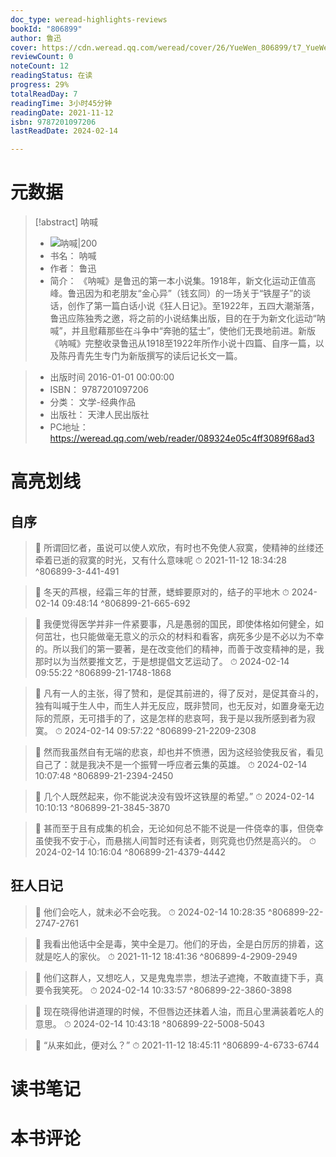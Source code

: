 ```yaml
---
doc_type: weread-highlights-reviews
bookId: "806899"
author: 鲁迅
cover: https://cdn.weread.qq.com/weread/cover/26/YueWen_806899/t7_YueWen_806899.jpg
reviewCount: 0
noteCount: 12
readingStatus: 在读
progress: 29%
totalReadDay: 7
readingTime: 3小时45分钟
readingDate: 2021-11-12
isbn: 9787201097206
lastReadDate: 2024-02-14

---
```

# 元数据
> [!abstract] 呐喊
> - ![ 呐喊|200](https://cdn.weread.qq.com/weread/cover/26/YueWen_806899/t7_YueWen_806899.jpg)
> - 书名： 呐喊
> - 作者： 鲁迅
> - 简介：     《呐喊》是鲁迅的第一本小说集。1918年，新文化运动正值高峰。鲁迅因为和老朋友“金心异”（钱玄同）的一场关于“铁屋子”的谈话，创作了第一篇白话小说《狂人日记》。至1922年，五四大潮渐落，鲁迅应陈独秀之邀，将之前的小说结集出版，目的在于为新文化运动“呐喊”，并且慰藉那些在斗争中“奔驰的猛士”，使他们无畏地前进。新版《呐喊》完整收录鲁迅从1918至1922年所作小说十四篇、自序一篇，以及陈丹青先生专门为新版撰写的读后记长文一篇。

> - 出版时间 2016-01-01 00:00:00
> - ISBN： 9787201097206
> - 分类： 文学-经典作品
> - 出版社： 天津人民出版社
> - PC地址：https://weread.qq.com/web/reader/089324e05c4ff3089f68ad3

# 高亮划线

## 自序

> 📌 所谓回忆者，虽说可以使人欢欣，有时也不免使人寂寞，使精神的丝缕还牵着已逝的寂寞的时光，又有什么意味呢 
> ⏱ 2021-11-12 18:34:28 ^806899-3-441-491

> 📌 冬天的芦根，经霜三年的甘蔗，蟋蟀要原对的，结子的平地木 
> ⏱ 2024-02-14 09:48:14 ^806899-21-665-692

> 📌 我便觉得医学并非一件紧要事，凡是愚弱的国民，即使体格如何健全，如何茁壮，也只能做毫无意义的示众的材料和看客，病死多少是不必以为不幸的。所以我们的第一要著，是在改变他们的精神，而善于改变精神的是，我那时以为当然要推文艺，于是想提倡文艺运动了。 
> ⏱ 2024-02-14 09:55:22 ^806899-21-1748-1868

> 📌 凡有一人的主张，得了赞和，是促其前进的，得了反对，是促其奋斗的，独有叫喊于生人中，而生人并无反应，既非赞同，也无反对，如置身毫无边际的荒原，无可措手的了，这是怎样的悲哀呵，我于是以我所感到者为寂寞。 
> ⏱ 2024-02-14 09:57:22 ^806899-21-2209-2308

> 📌 然而我虽然自有无端的悲哀，却也并不愤懑，因为这经验使我反省，看见自己了：就是我决不是一个振臂一呼应者云集的英雄。 
> ⏱ 2024-02-14 10:07:48 ^806899-21-2394-2450

> 📌 几个人既然起来，你不能说决没有毁坏这铁屋的希望。” 
> ⏱ 2024-02-14 10:10:13 ^806899-21-3845-3870

> 📌 甚而至于且有成集的机会，无论如何总不能不说是一件侥幸的事，但侥幸虽使我不安于心，而悬揣人间暂时还有读者，则究竟也仍然是高兴的。 
> ⏱ 2024-02-14 10:16:04 ^806899-21-4379-4442

## 狂人日记

> 📌 他们会吃人，就未必不会吃我。 
> ⏱ 2024-02-14 10:28:35 ^806899-22-2747-2761

> 📌 我看出他话中全是毒，笑中全是刀。他们的牙齿，全是白厉厉的排着，这就是吃人的家伙。 
> ⏱ 2021-11-12 18:41:36 ^806899-4-2909-2949

> 📌 他们这群人，又想吃人，又是鬼鬼祟祟，想法子遮掩，不敢直捷下手，真要令我笑死。 
> ⏱ 2024-02-14 10:33:57 ^806899-22-3860-3898

> 📌 现在晓得他讲道理的时候，不但唇边还抹着人油，而且心里满装着吃人的意思。 
> ⏱ 2024-02-14 10:43:18 ^806899-22-5008-5043

> 📌 “从来如此，便对么？” 
> ⏱ 2021-11-12 18:45:11 ^806899-4-6733-6744

# 读书笔记

# 本书评论
